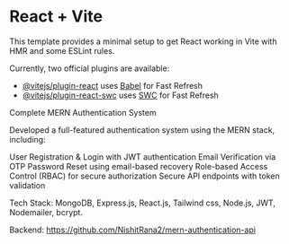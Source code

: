 # React + Vite

This template provides a minimal setup to get React working in Vite with HMR and some ESLint rules.

Currently, two official plugins are available:

- [@vitejs/plugin-react](https://github.com/vitejs/vite-plugin-react/blob/main/packages/plugin-react/README.md) uses [Babel](https://babeljs.io/) for Fast Refresh
- [@vitejs/plugin-react-swc](https://github.com/vitejs/vite-plugin-react-swc) uses [SWC](https://swc.rs/) for Fast Refresh



Complete MERN Authentication System

Developed a full-featured authentication system using the MERN stack, including:

User Registration & Login with JWT authentication
Email Verification via OTP
Password Reset using email-based recovery
Role-based Access Control (RBAC) for secure authorization
Secure API endpoints with token validation

Tech Stack: MongoDB, Express.js, React.js, Tailwind css, Node.js, JWT, Nodemailer, bcrypt.

Backend: https://github.com/NishitRana2/mern-authentication-api